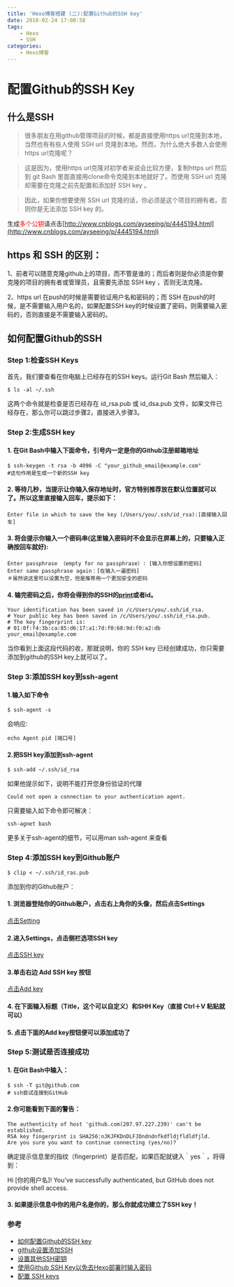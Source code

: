 ```yaml
---
title: 'Hexo博客搭建 (二):配置Github的SSH key'
date: 2018-02-24 17:08:58
tags:
	- Hexo
	- SSH
categories: 
	- Hexo博客
---
```


# 配置Github的SSH Key

## 什么是SSH

> 很多朋友在用github管理项目的时候，都是直接使用https url克隆到本地，当然也有有些人使用 SSH url 克隆到本地。然而，为什么绝大多数人会使用https url克隆呢？

> 这是因为，使用https url克隆对初学者来说会比较方便，复制https url 然后到 git Bash 里面直接用clone命令克隆到本地就好了。而使用 SSH url 克隆却需要在克隆之前先配置和添加好 SSH key 。

> 因此，如果你想要使用 SSH url 克隆的话，你必须是这个项目的拥有者。否则你是无法添加 SSH key 的。

生成<font color=red>多个公钥</font>请点击[http://www.cnblogs.com/ayseeing/p/4445194.html](http://www.cnblogs.com/ayseeing/p/4445194.html)

## https 和 SSH 的区别：

1、前者可以随意克隆github上的项目，而不管是谁的；而后者则是你必须是你要克隆的项目的拥有者或管理员，且需要先添加 SSH key ，否则无法克隆。

2、https url 在push的时候是需要验证用户名和密码的；而 SSH 在push的时候，是不需要输入用户名的，如果配置SSH key的时候设置了密码，则需要输入密码的，否则直接是不需要输入密码的。

## 如何配置Github的SSH

### Step 1:检查SSH Keys

首先，我们要查看在你电脑上已经存在的SSH keys。运行Git Bash 然后输入：

```
$ ls -al ~/.ssh
```

这两个命令就是检查是否已经存在 id_rsa.pub 或 id_dsa.pub 文件，如果文件已经存在，那么你可以跳过步骤2，直接进入步骤3。

### Step 2:生成SSH key

#### 1. 在Git Bash中输入下面命令，引号内一定是你的Github注册邮箱地址

```
$ ssh-keygen -t rsa -b 4096 -C "your_github_email@example.com" 
#这句作用是生成一个新的SSH key
```

#### 2. 等待几秒，当提示让你输入保存地址时，官方特别推荐放在默认位置就可以了。所以这里直接输入回车，提示如下：

```
Enter file in which to save the key (/Users/you/.ssh/id_rsa):[直接输入回车]
```

#### 3. 将会提示你输入一个密码串(这里输入密码时不会显示在屏幕上的，只要输入正确按回车就好):

```
Enter passphrase （empty for no passphrase）: [输入你想设置的密码]
Enter same passphrase again：[在输入一遍密码]
＃虽然说这里可以设置为空，但是推荐用一个更加安全的密码
```

#### 4. 输完密码之后，你将会得到你的SSH的[print](https://ws1.sinaimg.cn/large/ad3a9ce5gy1foroi8j00ej217s0oojxi.jpg)或者id。

```
Your identification has been saved in /c/Users/you/.ssh/id_rsa.
# Your public key has been saved in /c/Users/you/.ssh/id_rsa.pub.
# The key fingerprint is:
# 01:0f:f4:3b:ca:85:d6:17:a1:7d:f0:68:9d:f0:a2:db your_email@example.com
```
当你看到上面这段代码的收，那就说明，你的 SSH key 已经创建成功，你只需要添加到github的SSH key上就可以了。

### Step 3:添加SSH key到ssh-agent

#### 1.输入如下命令

```
$ ssh-agent -s
```
会响应:

```
echo Agent pid [端口号]
```
#### 2.把SSH key添加到ssh-agent

```
$ ssh-add ~/.ssh/id_rsa
```
如果他提示如下，说明不能打开您身份验证的代理

```
Could not open a connection to your authentication agent.
```
只需要输入如下命令即可解决：

```
ssh-agnet bash
```
更多关于ssh-agent的细节，可以用man ssh-agent 来查看

### Step 4:添加SSH key到Github账户

```
$ clip < ~/.ssh/id_ras.pub
```
添加到你的Github账户：

#### 1. 浏览器登陆你的Github账户，点击右上角你的头像，然后点击Settings

[点击Setting](http://ww4.sinaimg.cn/large/8ac969edjw1f1zt9l88fjj20di0ki0u0.jpg)

#### 2.进入Settings，点击侧栏选项SSH key

[点击SSH key](http://ww4.sinaimg.cn/mw690/8ac969edjw1f1zt9lca00j20fs0qsmyx.jpg)

#### 3.单击右边 Add SSH key 按钮

[点击Add key](http://ww3.sinaimg.cn/mw690/8ac969edjw1f1zt9m4k6tj20wm05cta4.jpg)

#### 4. 在下面输入标题（Title，这个可以自定义）和SHH Key（直接 Ctrl＋V 粘贴就可以）

#### 5. 点击下面的Add key按钮便可以添加成功了

### Step 5:测试是否连接成功

#### 1. 在Git Bash中输入：

```
$ ssh -T git@github.com
# ssh尝试连接到GitHub
```

#### 2.你可能看到下面的警告：

```
The authenticity of host 'github.com(207.97.227.239)' can't be established.
RSA key fingerprint is SHA256:nJKJFKDnDLFJDndndnfkdfldjfldldfjld.
Are you sure you want to continue connecting (yes/no)?
```
确定提示信息里的指纹（fingerprint）是否匹配，如果匹配就键入｀yes｀，将得到：

Hi [你的用户名]! You’ve successfully authenticated, but GitHub does not provide shell access.

#### 3. 如果提示信息中你的用户名是你的，那么你就成功建立了SSH key！

### 参考

* [如何配置Github的SSH key](http://mungo.space/2015/10/13/how-to-config-ssh-on-github/index.html)
* [github设置添加SSH](https://www.cnblogs.com/ayseeing/p/3572582.html)
* [设置其他SSH密钥](https://confluence.atlassian.com/bitbucket/set-up-additional-ssh-keys-271943168.html#SetupadditionalSSHkeys-Step2.(Mercurialonly)EnableSSHcompression)
* [使用Github SSH Key以免去Hexo部署时输入密码](https://xuanwo.org/2015/02/07/generate-a-ssh-key/)
* [配置 SSH keys](https://www.jianshu.com/p/05289a4bc8b2)






